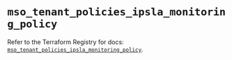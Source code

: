 # `mso_tenant_policies_ipsla_monitoring_policy`

Refer to the Terraform Registry for docs: [`mso_tenant_policies_ipsla_monitoring_policy`](https://registry.terraform.io/providers/ciscodevnet/mso/1.5.3/docs/resources/tenant_policies_ipsla_monitoring_policy).
